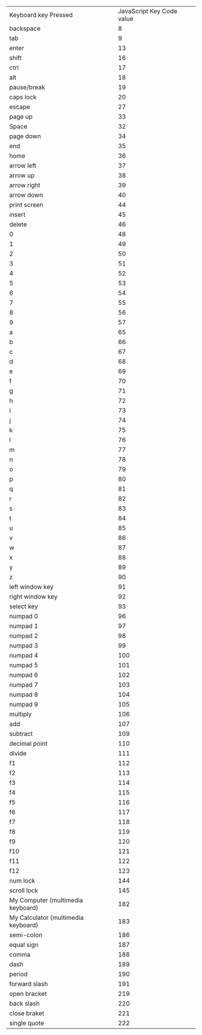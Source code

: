 |                                     |                           |
| ----------------------------------- | ------------------------- |
| Keyboard key Pressed                | JavaScript Key Code value |
| backspace                           | 8                         |
| tab                                 | 9                         |
| enter                               | 13                        |
| shift                               | 16                        |
| ctrl                                | 17                        |
| alt                                 | 18                        |
| pause/break                         | 19                        |
| caps lock                           | 20                        |
| escape                              | 27                        |
| page up                             | 33                        |
| Space                               | 32                        |
| page down                           | 34                        |
| end                                 | 35                        |
| home                                | 36                        |
| arrow left                          | 37                        |
| arrow up                            | 38                        |
| arrow right                         | 39                        |
| arrow down                          | 40                        |
| print screen                        | 44                        |
| insert                              | 45                        |
| delete                              | 46                        |
| 0                                   | 48                        |
| 1                                   | 49                        |
| 2                                   | 50                        |
| 3                                   | 51                        |
| 4                                   | 52                        |
| 5                                   | 53                        |
| 6                                   | 54                        |
| 7                                   | 55                        |
| 8                                   | 56                        |
| 9                                   | 57                        |
| a                                   | 65                        |
| b                                   | 66                        |
| c                                   | 67                        |
| d                                   | 68                        |
| e                                   | 69                        |
| f                                   | 70                        |
| g                                   | 71                        |
| h                                   | 72                        |
| i                                   | 73                        |
| j                                   | 74                        |
| k                                   | 75                        |
| l                                   | 76                        |
| m                                   | 77                        |
| n                                   | 78                        |
| o                                   | 79                        |
| p                                   | 80                        |
| q                                   | 81                        |
| r                                   | 82                        |
| s                                   | 83                        |
| t                                   | 84                        |
| u                                   | 85                        |
| v                                   | 86                        |
| w                                   | 87                        |
| x                                   | 88                        |
| y                                   | 89                        |
| z                                   | 90                        |
| left window key                     | 91                        |
| right window key                    | 92                        |
| select key                          | 93                        |
| numpad 0                            | 96                        |
| numpad 1                            | 97                        |
| numpad 2                            | 98                        |
| numpad 3                            | 99                        |
| numpad 4                            | 100                       |
| numpad 5                            | 101                       |
| numpad 6                            | 102                       |
| numpad 7                            | 103                       |
| numpad 8                            | 104                       |
| numpad 9                            | 105                       |
| multiply                            | 106                       |
| add                                 | 107                       |
| subtract                            | 109                       |
| decimal point                       | 110                       |
| divide                              | 111                       |
| f1                                  | 112                       |
| f2                                  | 113                       |
| f3                                  | 114                       |
| f4                                  | 115                       |
| f5                                  | 116                       |
| f6                                  | 117                       |
| f7                                  | 118                       |
| f8                                  | 119                       |
| f9                                  | 120                       |
| f10                                 | 121                       |
| f11                                 | 122                       |
| f12                                 | 123                       |
| num lock                            | 144                       |
| scroll lock                         | 145                       |
| My Computer (multimedia keyboard)   | 182                       |
| My Calculator (multimedia keyboard) | 183                       |
| semi-colon                          | 186                       |
| equal sign                          | 187                       |
| comma                               | 188                       |
| dash                                | 189                       |
| period                              | 190                       |
| forward slash                       | 191                       |
| open bracket                        | 219                       |
| back slash                          | 220                       |
| close braket                        | 221                       |
| single quote                        | 222                       |
